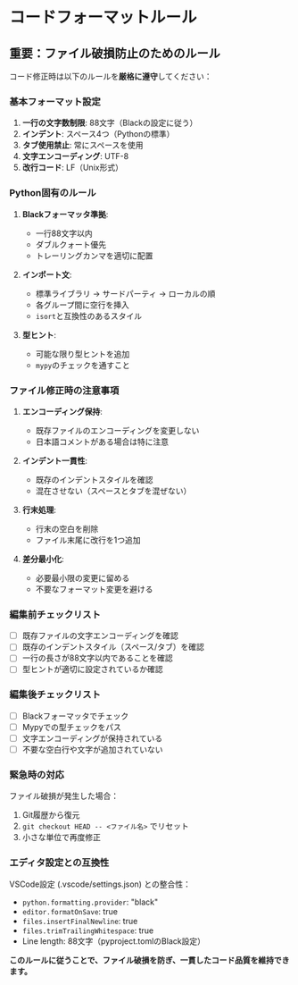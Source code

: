 # コードフォーマットルール

## 重要：ファイル破損防止のためのルール

コード修正時は以下のルールを**厳格に遵守**してください：

### 基本フォーマット設定

1. **一行の文字数制限**: 88文字（Blackの設定に従う）
2. **インデント**: スペース4つ（Pythonの標準）
3. **タブ使用禁止**: 常にスペースを使用
4. **文字エンコーディング**: UTF-8
5. **改行コード**: LF（Unix形式）

### Python固有のルール

1. **Blackフォーマッタ準拠**:
   - 一行88文字以内
   - ダブルクォート優先
   - トレーリングカンマを適切に配置

2. **インポート文**:
   - 標準ライブラリ → サードパーティ → ローカルの順
   - 各グループ間に空行を挿入
   - `isort`と互換性のあるスタイル

3. **型ヒント**:
   - 可能な限り型ヒントを追加
   - `mypy`のチェックを通すこと

### ファイル修正時の注意事項

1. **エンコーディング保持**:
   - 既存ファイルのエンコーディングを変更しない
   - 日本語コメントがある場合は特に注意

2. **インデント一貫性**:
   - 既存のインデントスタイルを確認
   - 混在させない（スペースとタブを混ぜない）

3. **行末処理**:
   - 行末の空白を削除
   - ファイル末尾に改行を1つ追加

4. **差分最小化**:
   - 必要最小限の変更に留める
   - 不要なフォーマット変更を避ける

### 編集前チェックリスト

- [ ] 既存ファイルの文字エンコーディングを確認
- [ ] 既存のインデントスタイル（スペース/タブ）を確認
- [ ] 一行の長さが88文字以内であることを確認
- [ ] 型ヒントが適切に設定されているか確認

### 編集後チェックリスト

- [ ] Blackフォーマッタでチェック
- [ ] Mypyでの型チェックをパス
- [ ] 文字エンコーディングが保持されている
- [ ] 不要な空白行や文字が追加されていない

### 緊急時の対応

ファイル破損が発生した場合：
1. Git履歴から復元
2. `git checkout HEAD -- <ファイル名>` でリセット
3. 小さな単位で再度修正

### エディタ設定との互換性

VSCode設定 (.vscode/settings.json) との整合性：
- `python.formatting.provider`: "black"
- `editor.formatOnSave`: true
- `files.insertFinalNewline`: true
- `files.trimTrailingWhitespace`: true
- Line length: 88文字（pyproject.tomlのBlack設定）

**このルールに従うことで、ファイル破損を防ぎ、一貫したコード品質を維持できます。**
